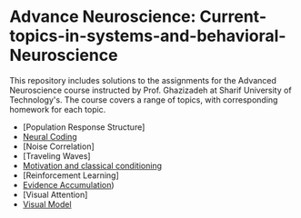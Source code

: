# Advance Neuroscience: Current-topics-in-systems-and-behavioral-Neuroscience
This repository includes solutions to the assignments for the Advanced Neuroscience course instructed by Prof. Ghazizadeh at Sharif University of Technology's. The course covers a range of topics, with corresponding homework for each topic.
- [Population Response Structure]
- [Neural Coding](https://github.com/sajadahmadi14/Advance-Neuroscience-Current-topics-in-systems-and-behavioral-Neuroscience/tree/main/Neural_Coding)
- [Noise Correlation]
- [Traveling Waves]
- [Motivation and classical conditioning](https://github.com/sajadahmadi14/Advance-Neuroscience-Current-topics-in-systems-and-behavioral-Neuroscience/tree/main/Motivation_and_classical_conditioning)
- [Reinforcement Learning]
- [Evidence Accumulation](https://github.com/sajadahmadi14/Advance-Neuroscience-Current-topics-in-systems-and-behavioral-Neuroscience/tree/main/Evidence_Accumulation))
- [Visual Attention]
- [Visual Model](https://github.com/sajadahmadi14/Advance-Neuroscience-Current-topics-in-systems-and-behavioral-Neuroscience/tree/main/Visual_Model)
